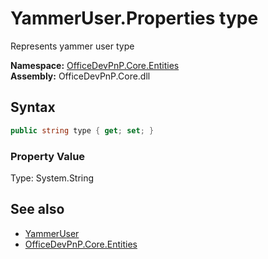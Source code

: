 # YammerUser.Properties type
 Represents yammer user type   

**Namespace:** [OfficeDevPnP.Core.Entities](OfficeDevPnP.Core.Entities.md)  
**Assembly:** OfficeDevPnP.Core.dll  
## Syntax
```C#
public string type { get; set; }
```

### Property Value
Type: System.String  

## See also
- [YammerUser](OfficeDevPnP.Core.Entities.YammerUser.md) 
- [OfficeDevPnP.Core.Entities](OfficeDevPnP.Core.Entities.md) 
